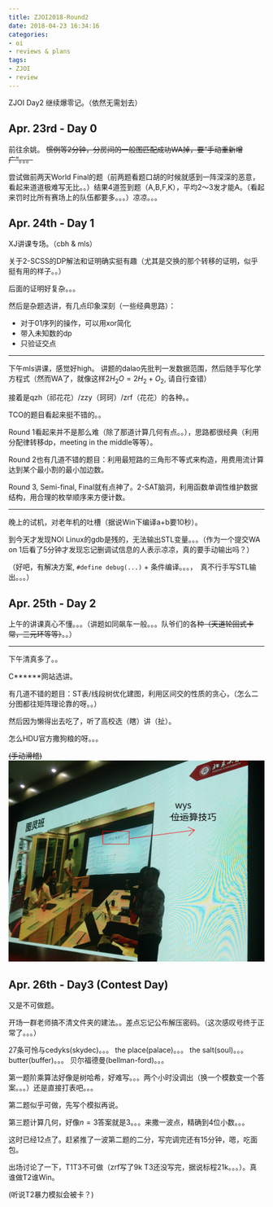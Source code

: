 ```yaml
---
title: ZJOI2018-Round2
date: 2018-04-23 16:34:16
categories:
- oi
- reviews & plans
tags:
- ZJOI
- review
---
```



ZJOI Day2 继续爆零记。（依然无需划去）

<!--- more --->

## Apr. 23rd - Day 0 

前往余姚。 ~~惯例等2分钟，分房间的一般图匹配成功WA掉，要“手动重新增广”。。。~~

尝试做前两天World Final的题（前两题看题口胡的时候就感到一阵深深的恶意，看起来道道极难写无比。。）结果4道签到题（A,B,F,K），平均2～3发才能A。（看起来罚时比所有赛场上的队伍都要多。。。）凉凉。。。

## Apr. 24th - Day 1

XJ讲课专场。（cbh & mls）

关于2-SCSS的DP解法和证明确实挺有趣（尤其是交换的那个转移的证明，似乎挺有用的样子。。）

后面的证明好复杂。。。

然后是杂题选讲，有几点印象深刻（一些经典思路）：
- 对于01序列的操作，可以用xor简化
- 带入未知数的dp
- 只验证交点

---

下午mls讲课，感觉好high。 讲题的dalao先批判一发数据范围，然后随手写化学方程式（然而WA了，就像这样$2H_2O = 2H_2 + O_2$, 请自行查错）

接着是qzh（祁花花）/zzy（珂珂）/zrf（花花）的各种。。

TCO的题目看起来挺不错的。。

Round 1看起来并不是那么难（除了那道计算几何有点。。），思路都很经典（利用分配律转移dp，meeting in the middle等等）。

Round 2也有几道不错的题目：利用最短路的三角形不等式来构造，用费用流计算达到某个最小割的最小加边数。

Round 3, Semi-final, Final就有点神了。2-SAT脑洞，利用函数单调性维护数据结构，用合理的枚举顺序来方便计数。

---

晚上的试机，对老年机的吐槽（据说Win下编译a+b要10秒）。

到今天才发现NOI Linux的gdb是残的，无法输出STL变量。。。（作为一个提交WA on 1后看了5分钟才发现忘记删调试信息的人表示凉凉，真的要手动输出吗？）

（好吧，有解决方案, `#define debug(...)` + 条件编译。。。，　真不行手写STL输出。。。）

## Apr. 25th - Day 2

上午的讲课真心不懂。。。（讲题如同飙车一般。。。队爷们的各种~~（天道轮回式卡常，三元环等等）~~。。）

---

下午清真多了。。

C\*\*\*\*\*\*网站选讲。

有几道不错的题目：ST表/线段树优化建图，利用区间交的性质的贪心，（怎么二分图都往矩阵理论靠的呀。。）

然后因为懒得出去吃了，听了高校选（瞎）讲（扯）。

怎么HDU官方撒狗粮的呀。。。

~~(手动滑稽)~~
![wys_in_PKU](/images/wys_in_PKU.jpg) 

## Apr. 26th - Day3 (Contest Day)

又是不可做题。

开场一群老师搞不清文件夹的建法。。差点忘记公布解压密码。（这次感叹号终于正常了。。。）

27条可怜与cedyks(skydec)。。。
the place(palace)。。。
the salt(soul)。。。
butter(buffer)。。。
贝尔福德曼(bellman-ford)。。。

第一题阶乘算法好像是树哈希，好难写。。。两个小时没调出（换一个模数变一个答案。。。）还是直接打表吧。。。

第二题似乎可做，先写个模拟再说。

第三题计算几何，好像$n=3$答案就是3。。。来撒一波点，精确到4位小数。。。

这时已经12点了。赶紧推了一波第二题的二分，写完调完还有15分钟，嗯，吃面包。

出场讨论了一下，T1T3不可做（zrf写了9k T3还没写完，据说标程21k。。。）。真 谁做T2谁Win。

(听说T2暴力模拟会被卡？)
